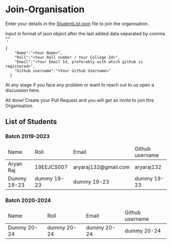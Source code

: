 # Join-Organisation
Enter your details in the [StudentList.json](utils/StudentList.json) file to join the organisation.

Input in format of json object after the last added data separated by comma ","


```
{
    "Name":"<Your Name>",
    "Roll":"<Your Roll number / Your College Id>",
    "Email":"<Your Email Id, preferably with which github is registered>",
    "Github username":"<Your Github Username>"
  }
```


At any stage if you face any problem or want to reach out to us open a discussion here.

All done! Create your Pull Request and you will get an invite to join this Organisation.

## List of Students

<!-- Student Data Start -->
### Batch 2019-2023

<table align="center">
  <thead>
    <tr>
      <td>Name</td>
      <td>Roll</td>
      <td>Email</td>
      <td>Github username</td>
    </tr>
  </thead>
  <tbody>
  <tr>
    <td>Aryan Raj</td>
    <td>19EEJCS007</td>
    <td>aryaraj132@gmail.com</td>
    <td>aryaraj132</td>
  </tr>  <tr>
    <td>Dummy 19-23</td>
    <td>dummy 19-23</td>
    <td>dummy 19-23</td>
    <td>dummy 19-23</td>
  </tr>
  </tbody>
</table>


### Batch 2020-2024

<table align="center">
  <thead>
    <tr>
      <td>Name</td>
      <td>Roll</td>
      <td>Email</td>
      <td>Github username</td>
    </tr>
  </thead>
  <tbody>
  <tr>
    <td>Dummy 20-24</td>
    <td>dummy 20-24</td>
    <td>dummy 20-24</td>
    <td>dummy 20-24</td>
  </tr>
  </tbody>
</table>


<!-- Student Data End -->

